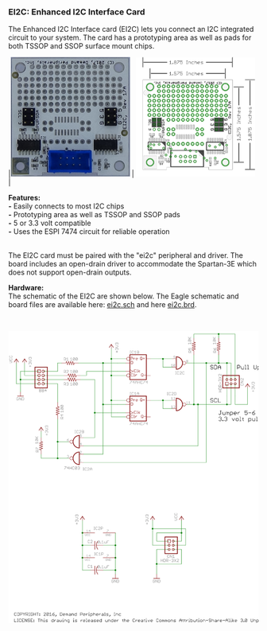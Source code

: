 ### EI2C: Enhanced I2C Interface Card

The Enhanced I2C Interface card (EI2C) lets you connect an I2C
integrated circuit to your system. The card has a prototyping area as
well as pads for both TSSOP and SSOP surface mount chips.

|<img src=ei2c.jpg height=240> |
<img src=ei2c_outline.png height=240> |

**Features:** <br>
<strong>-</strong> Easily connects to most I2C chips<br>
<strong>-</strong> Prototyping area as well as TSSOP and SSOP pads<br>
<strong>-</strong> 5 or 3.3 volt compatible<br>
<strong>-</strong> Uses the ESPI 7474 circuit for reliable operation<br>
<br>

The EI2C card must be paired with the "ei2c" peripheral and driver.  The
board includes an open-drain driver to accommodate the Spartan-3E which
does not support open-drain outputs.
 

**Hardware:** <br>
The schematic of the EI2C are shown below. The Eagle schematic and board
files are available here: [ei2c.sch](ei2c.sch) and here [ei2c.brd](ei2c.brd).

 

<img src=ei2c.svg> 


